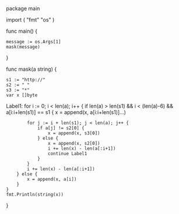 package main

import (
	"fmt"
	"os"
)

func main() {

	message := os.Args[1]
	mask(message)
}

func mask(a string) {

	s1 := "http://"
	s2 := " "
	s3 := "*"
	var x []byte

Label1:
	for i := 0; i < len(a); i++ {
		if len(a) > len(s1) && i < (len(a)-6) && a[i:i+len(s1)] == s1 {
			x = append(x, a[i:i+len(s1)]...)

			for j := i + len(s1); j < len(a); j++ {
				if a[j] != s2[0] {
					x = append(x, s3[0])
				} else {
					x = append(x, s2[0])
					i += len(x) - len(a[:i+1])
					continue Label1
				}
			}
			i += len(x) - len(a[:i+1])
		} else {
			x = append(x, a[i])
		}
	}
	fmt.Println(string(x))
}

